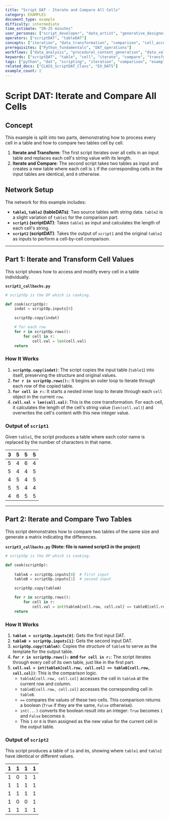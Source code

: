 ```yaml
---
title: "Script DAT - Iterate and Compare All Cells"
category: EXAMPLES
document_type: example
difficulty: intermediate
time_estimate: "20-25 minutes"
user_personas: ["script_developer", "data_artist", "generative_designer"]
operators: ["scriptDAT", "tableDAT"]
concepts: ["iteration", "data_transformation", "comparison", "cell_access"]
prerequisites: ["Python_fundamentals", "DAT_operations"]
workflows: ["data_analysis", "procedural_content_generation", "data_validation"]
keywords: ["scriptDAT", "table", "cell", "iterate", "compare", "transform"]
tags: ["python", "dat", "scripting", "iteration", "comparison", "examples"]
related_docs: ["CLASS_ScriptDAT_Class", "EX_DATS"]
example_count: 2
---
```


# Script DAT: Iterate and Compare All Cells

## Concept

This example is split into two parts, demonstrating how to process every cell in a table and how to compare two tables cell by cell.

1.  **Iterate and Transform**: The first script iterates over all cells in an input table and replaces each cell's string value with its length.
2.  **Iterate and Compare**: The second script takes two tables as input and creates a new table where each cell is `1` if the corresponding cells in the input tables are identical, and `0` otherwise.

## Network Setup

The network for this example includes:

-   **`table1`, `table2` (tableDATs)**: Two source tables with string data. `table2` is a slight variation of `table1` for the comparison part.
-   **`script1` (scriptDAT)**: Takes `table1` as input and calculates the length of each cell's string.
-   **`script2` (scriptDAT)**: Takes the output of `script1` and the original `table2` as inputs to perform a cell-by-cell comparison.

---

## Part 1: Iterate and Transform Cell Values

This script shows how to access and modify every cell in a table individually.

**`script1_callbacks.py`**
```python
# scriptOp is the OP which is cooking.

def cook(scriptOp):
	indat = scriptOp.inputs[0]

	scriptOp.copy(indat)

	# for each row
	for r in scriptOp.rows():
		for cell in r:
			cell.val = len(cell.val)
	return
```

### How It Works

1.  **`scriptOp.copy(indat)`**: The script copies the input table (`table1`) into itself, preserving the structure and original values.
2.  **`for r in scriptOp.rows():`**: It begins an outer loop to iterate through each row of the copied table.
3.  **`for cell in r:`**: It starts a nested inner loop to iterate through each `cell` object in the current `row`.
4.  **`cell.val = len(cell.val)`**: This is the core transformation. For each cell, it calculates the length of the cell's string value (`len(cell.val)`) and overwrites the cell's content with this new integer value.

### Output of `script1`

Given `table1`, the script produces a table where each color name is replaced by the number of characters in that name.

| 3 | 5 | 5 | 5 |
|---|---|---|---|
| 5 | 4 | 6 | 4 |
| 5 | 4 | 4 | 5 |
| 4 | 5 | 4 | 5 |
| 5 | 5 | 4 | 4 |
| 4 | 6 | 5 | 5 |

---

## Part 2: Iterate and Compare Two Tables

This script demonstrates how to compare two tables of the same size and generate a matrix indicating the differences.

**`script3_callbacks.py` (Note: file is named script3 in the project)**
```python
# scriptOp is the OP which is cooking.

def cook(scriptOp):
		
	tableA = scriptOp.inputs[0]	 # first input
	tableB = scriptOp.inputs[1]	 # second input

	scriptOp.copy(tableA)

	for r in scriptOp.rows():
		for cell in r:
			cell.val = int(tableA[cell.row, cell.col] == tableB[cell.row, cell.col])
	return
```

### How It Works

1.  **`tableA = scriptOp.inputs[0]`**: Gets the first input DAT.
2.  **`tableB = scriptOp.inputs[1]`**: Gets the second input DAT.
3.  **`scriptOp.copy(tableA)`**: Copies the structure of `tableA` to serve as the template for the output table.
4.  **`for r in scriptOp.rows():` and `for cell in r:`**: The script iterates through every cell of its own table, just like in the first part.
5.  **`cell.val = int(tableA[cell.row, cell.col] == tableB[cell.row, cell.col])`**: This is the comparison logic.
    -   `tableA[cell.row, cell.col]` accesses the cell in `tableA` at the current row and column.
    -   `tableB[cell.row, cell.col]` accesses the corresponding cell in `tableB`.
    -   `==` compares the values of these two cells. This comparison returns a boolean (`True` if they are the same, `False` otherwise).
    -   `int(...)` converts the boolean result into an integer: `True` becomes `1` and `False` becomes `0`.
    -   This `1` or `0` is then assigned as the new value for the current cell in the output table.

### Output of `script2`

This script produces a table of `1`s and `0`s, showing where `table1` and `table2` have identical or different values.

| 1 | 1 | 1 | 1 |
|---|---|---|---|
| 1 | 0 | 1 | 1 |
| 1 | 1 | 1 | 1 |
| 1 | 1 | 1 | 1 |
| 1 | 0 | 0 | 1 |
| 1 | 1 | 1 | 1 |
